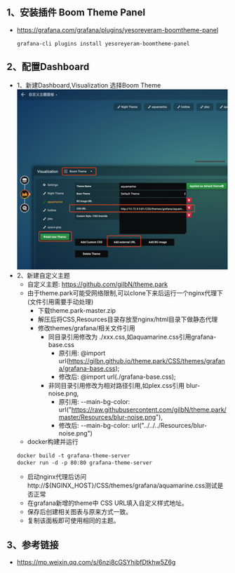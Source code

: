 ## 1、安装插件 Boom Theme Panel
- https://grafana.com/grafana/plugins/yesoreyeram-boomtheme-panel
    ```
    grafana-cli plugins install yesoreyeram-boomtheme-panel
    ```
## 2、配置Dashboard
- 1、新建Dashboard,Visualization 选择Boom Theme
![grafana-customer-theme.png](./images/grafana-customer-theme.png)
- 2、新建自定义主题
  - 自定义主题: https://github.com/gilbN/theme.park
  - 由于theme.park可能受网络限制,可以clone下来后运行一个nginx代理下(文件引用需要手动处理)
    - 下载theme.park-master.zip
    - 解压后将CSS,Resources目录存放至nginx/html目录下做静态代理
    - 修改themes/grafana/相关文件引用
      - 同目录引用修改为 ./xxx.css,如aquamarine.css引用grafana-base.css
         - 原引用: @import url(https://gilbn.github.io/theme.park/CSS/themes/grafana/grafana-base.css);
         - 修改后: @import url(./grafana-base.css);
      - 非同目录引用修改为相对路径引用,如plex.css引用 blur-noise.png,
         - 原引用:  --main-bg-color: url("https://raw.githubusercontent.com/gilbN/theme.park/master/Resources/blur-noise.png"),
         - 修改后: --main-bg-color: url("../../../Resources/blur-noise.png")
  - docker构建并运行
  ```
  docker build -t grafana-theme-server
  docker run -d -p 80:80 grafana-theme-server
  ```
  - 启动nginx代理后访问http://${NGINX_HOST}/CSS/themes/grafana/aquamarine.css测试是否正常
  - 在grafana新增的theme中 CSS URL填入自定义样式地址。
  - 保存后创建相关图表与原来方式一致。
  - 复制该面板即可使用相同的主题。
## 3、参考链接
- https://mp.weixin.qq.com/s/6nzi8cGSYhibfDtkhw5Z6g
